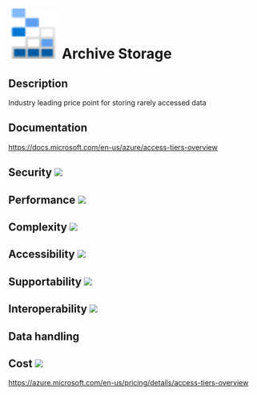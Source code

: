 # <img src ="../img/Archive Storage.svg" width=100 /> Archive Storage                 



## Description										
Industry leading price point for storing rarely accessed data



## Documentation
https://docs.microsoft.com/en-us/azure/access-tiers-overview


## Security		<img src="../img/star.png" width=100 />  



## Performance		<img src="../img/star.png" width=100 />


	
## Complexity		<img src="../img/star.png" width=100 />



## Accessibility		<img src="../img/star.png" width=100 />



## Supportability		<img src="../img/star.png" width=100 />



## Interoperability		<img src="../img/star.png" width=100 />



## Data handling



## Cost 		<img src="../img/star.png" width=100 />

https://azure.microsoft.com/en-us/pricing/details/access-tiers-overview





